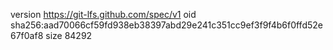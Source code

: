 version https://git-lfs.github.com/spec/v1
oid sha256:aad70066cf59fd938eb38397abd29e241c351cc9ef3f9f4b6f0ffd52e67f0af8
size 84292
